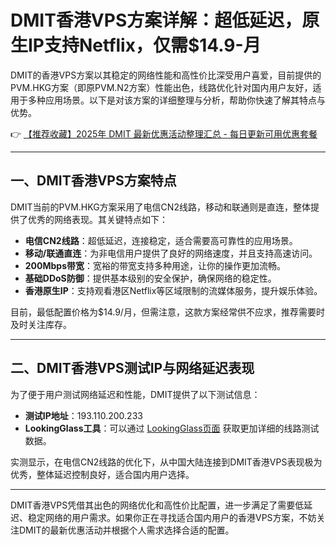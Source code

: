 # DMIT香港VPS方案详解：超低延迟，原生IP支持Netflix，仅需$14.9-月

DMIT的香港VPS方案以其稳定的网络性能和高性价比深受用户喜爱，目前提供的PVM.HKG方案（即原PVM.N2方案）性能出色，线路优化针对国内用户友好，适用于多种应用场景。以下是对该方案的详细整理与分析，帮助你快速了解其特点与优势。

👉 [【推荐收藏】2025年 DMIT 最新优惠活动整理汇总 - 每日更新可用优惠套餐](https://bit.ly/dmit_coupon)

---

## 一、DMIT香港VPS方案特点

DMIT当前的PVM.HKG方案采用了电信CN2线路，移动和联通则是直连，整体提供了优秀的网络表现。其关键特点如下：

- **电信CN2线路**：超低延迟，连接稳定，适合需要高可靠性的应用场景。
- **移动/联通直连**：为非电信用户提供了良好的网络速度，并且支持高速访问。
- **200Mbps带宽**：宽裕的带宽支持多种用途，让你的操作更加流畅。
- **基础DDoS防御**：提供基本级别的安全保护，确保网络的稳定性。
- **香港原生IP**：支持观看港区Netflix等区域限制的流媒体服务，提升娱乐体验。

目前，最低配置价格为$14.9/月，但需注意，这款方案经常供不应求，推荐需要时及时关注库存。

---

## 二、DMIT香港VPS测试IP与网络延迟表现

为了便于用户测试网络延迟和性能，DMIT提供了以下测试信息：

- **测试IP地址**：193.110.200.233
- **LookingGlass工具**：可以通过 [LookingGlass页面](https://www.dmit.io/tools/lookingglass/) 获取更加详细的线路测试数据。

实测显示，在电信CN2线路的优化下，从中国大陆连接到DMIT香港VPS表现极为优秀，整体延迟控制良好，适合国内用户选择。

---

DMIT香港VPS凭借其出色的网络优化和高性价比配置，进一步满足了需要低延迟、稳定网络的用户需求。如果你正在寻找适合国内用户的香港VPS方案，不妨关注DMIT的最新优惠活动并根据个人需求选择合适的配置。